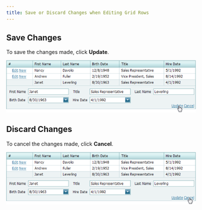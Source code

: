 ```yaml
---
title: Save or Discard Changes when Editing Grid Rows
---
```

## Save Changes
To save the changes made, click **Update**.

![SaveChanges](../../../images/Img7150.png)

## Discard Changes
To cancel the changes made, click **Cancel**.

![CancelChanges](../../../images/Img7151.png)